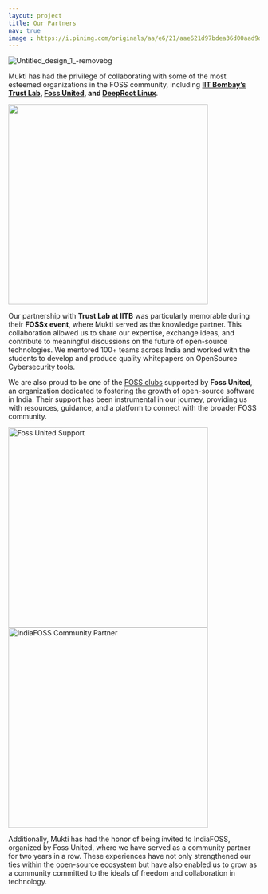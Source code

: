 ```yaml
---
layout: project
title: Our Partners
nav: true
image : https://i.pinimg.com/originals/aa/e6/21/aae621d97bdea36d00aad9db5837b598.jpg
---
```

![Untitled_design_1_-removebg](https://github.com/user-attachments/assets/1c585e3b-d8a1-4835-a84a-dd787a16b56e)

Mukti has had the privilege of collaborating with some of the most esteemed organizations in the FOSS community, including **[IIT Bombay’s Trust Lab](https://trustlab.iitb.ac.in/), [Foss United](https://fossunited.org/), and [DeepRoot Linux](https://deeproot.in/)**.


<img src="https://github.com/user-attachments/assets/3a56f43c-d281-4788-b84c-011782a95b7d" width="400">


Our partnership with **Trust Lab at IITB** was particularly memorable during their **FOSSx event**, where Mukti served as the knowledge partner. This collaboration allowed us to share our expertise, exchange ideas, and contribute to meaningful discussions on the future of open-source technologies. We mentored 100+ teams across India and worked with the students to develop and produce quality whitepapers on OpenSource Cybersecurity tools.



We are also proud to be one of the [FOSS clubs](https://fossunited.org/clubs/mukti) supported by **Foss United**, an organization dedicated to fostering the growth of open-source software in India. Their support has been instrumental in our journey, providing us with resources, guidance, and a platform to connect with the broader FOSS community.


<img src="https://github.com/user-attachments/assets/2e3d052a-fb16-412e-a107-aaf3e9526221" alt="Foss United Support" width="400"/>
<br>
<img src="https://github.com/user-attachments/assets/f913e1e8-0a19-49ff-9497-71b4d1bba244" alt="IndiaFOSS Community Partner" width="400"/>

Additionally, Mukti has had the honor of being invited to IndiaFOSS, organized by Foss United, where we have served as a community partner for two years in a row. These experiences have not only strengthened our ties within the open-source ecosystem but have also enabled us to grow as a community committed to the ideals of freedom and collaboration in technology.
